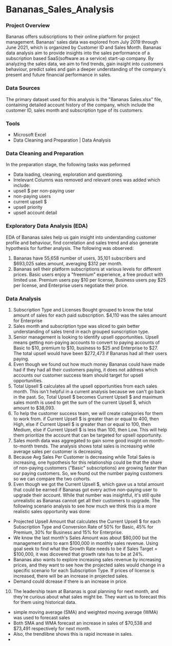 # Bananas_Sales_Analysis

### Project Overview

Bananas offers subscriptions to their online platform for project management. Bananas' sales data was explored from July 2019 through June 2021, which is organized by Customer ID and Sales Month. Bananas data analysis aim to provide insights into the sales performance of a subscription based SaaS(software as a service) start-up company. By analyzing the sales data, we aim to find trends, gain insight into customers behaviour, predict sales and gain a deeper understanding of the company's present and future financial performance in sales.

### Data Sources

The primary dataset used for this analysis is the "Bananas Sales.xlsx" file, containing detailed account history of the company, which include the customer ID, sales month and subscription type of its customers.

### Tools

- Microsoft Excel
- Data Cleaning and Preparation | Data Analysis

### Data Cleaning and Preparation
In the preparation stage, the following tasks was peformed
- Data loading, cleaning, exploration and questioning.
 - Irrelevant Columns was removed and relevant ones was added which include:
 - upsell $ per non-paying user
 - non-paying users
 - current upsell $
 - upsell priority
 - upsell account detail

### Exploratory Data Analysis (EDA)
EDA of Bananas sales help us gain insight into understanding customer profile and behaviour, find correlation and sales trend and also generate hypothesis for further analysis. The following was observed:
1. Bananas have 55,658 number of users, 35,101 subscribers and $693,025 sales amount, averaging $312 per month.
2. Bananas sell their platform subscriptions at various levels for different prices. Basic users enjoy a "freemium" experience, a free product with limited use. Premium users pay $10 per license, Business users pay $25 per license, and Enterprise users negotiate their price.

### Data Analysis
1. Subscription Type and Licenses Bought grouped to know the total amount of sales for each paid subscription. $4,110 was the sales amount for Enterprise
2. Sales month and subscription type was sliced to gain better understanding of sales trend in each grouped sunscription type.
3. Senior management is looking to identify upsell opportunities. Upsell means getting non-paying accounts to convert to paying accounts of Basic to $10, premium to $10, business to $25 and Enterprise to $27. The total upsell would have been $272,473 if Bananas had all their users paying.
4. Even though we found out how much money Bananas could have made had if they had all their customers paying, it does not address which accounts our customer success team should target for upsell opportunities.
5. Total Upsell $ calculates all the upsell opportunities from each sales month. This isn't helpful in a current analysis because we can't go back in the past. So, Total Upsell $ becomes Current Upsell $ and maximum sales month is used to get the sum of the current Upsell $, which amount to $38,093.
6. To help the customer success team, we will create categories for them to work from.  if Current Upsell $ is greater than or equal to 400, then High, else if Current Upsell $ is greater than or equal to 100, then Medium, else if Current Upsell $ is less than 100, then Low. This will help them prioritize the account that can be targeted for upsell opportunity.
7. Sales month data was aggregated to gain some good insight on month-to-month trends. The analysis shows total sales is increasing while average sales per customer is decreasing.
8. Because Avg Sales Per Customer is decreasing while Total Sales is increasing, one hypothesis for this relationship could be that the share of non-paying customers ("Basic" subscriptions) are growing faster than our paying customers. So, we found out the number paying customers so we can compare the two cohorts.
9. Even though we got the Current Upsell $, which gave us a total amount that could be earned if Bananas got every active non-paying user to upgrade their account.
While that number was insightful, it's still quite unrealistic as Bananas cannot get all their customers to upgrade. The following scenario analysis to see how much we think this is a more realistic sales opportunity was done:
- Projected Upsell Amount that calculates the Current Upsell $ for each Subscription Type and Conversion Rate of 50% for Basic, 45% for Premium, 30% for Business and 15% for Enterprise.
- We know the last month's Sales Amount was about $80,000 but the management aims to earn $100,000 in monthly sales revenue. Using goal seek to find what the Growth Rate needs to be if Sales Target = $100,000, it was dicovered that growth rate has to be at 24%.
- Bananas also wants to explore increasing sales revenue by increasing prices, and they want to see how the projected sales would change in a specific scenario for each Subscription Type. If prices of license is increased, there will be an increase in projected sales.
 - Demand could dcrease if there is an increase in price. 

10. The leadership team at Bananas is goal planning for next month, and they're curious about what sales might be. They want us to forecast this for them using historical data.
- simple moving average (SMA) and weighted moving average (WMA) was used to forecast sales
- Both SMA and WMA forecast an increase in sales of $70,538 and $73,491 respectively for next month.
- Also, the trendlibne shows this is rapid increase in sales.
- 


